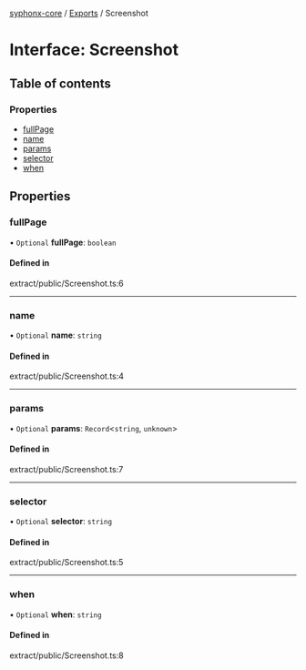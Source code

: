 [syphonx-core](../README.md) / [Exports](../modules.md) / Screenshot

# Interface: Screenshot

## Table of contents

### Properties

- [fullPage](Screenshot.md#fullpage)
- [name](Screenshot.md#name)
- [params](Screenshot.md#params)
- [selector](Screenshot.md#selector)
- [when](Screenshot.md#when)

## Properties

### fullPage

• `Optional` **fullPage**: `boolean`

#### Defined in

extract/public/Screenshot.ts:6

___

### name

• `Optional` **name**: `string`

#### Defined in

extract/public/Screenshot.ts:4

___

### params

• `Optional` **params**: `Record`<`string`, `unknown`\>

#### Defined in

extract/public/Screenshot.ts:7

___

### selector

• `Optional` **selector**: `string`

#### Defined in

extract/public/Screenshot.ts:5

___

### when

• `Optional` **when**: `string`

#### Defined in

extract/public/Screenshot.ts:8
